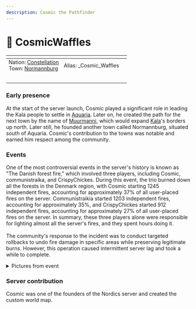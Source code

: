 ```yaml
---
description: Cosmic the Pathfinder
---
```


# 👤 CosmicWaffles



<table data-view="cards"><thead><tr><th></th><th></th><th></th></tr></thead><tbody><tr><td>Nation: <a href="../../../nations/present-nations/constellation.md">Constellation</a><br>Town: <a href="../normannburg.md">Normannburg</a></td><td>Alias: _Cosmic_Waffles</td><td></td></tr><tr><td><img src="../../../../../.gitbook/assets/download (1).png" alt="" data-size="original"></td><td></td><td></td></tr><tr><td></td><td></td><td></td></tr></tbody></table>

### Early presence

At the start of the server launch, Cosmic played a significant role in leading the Kala people to settle in [Aquaria](../aquaria/). Later on, he created the path for the next town by the name of [Muurmanni](../muurmanni.md), which would expand [Kala](../../../nations/absent-nations/kala.md)'s borders up north. Later still, he founded another town called Normannburg, situated south of Aquaria. Cosmic's contribution to the towns was notable and earned him respect among the community.

### Events

One of the most controversial events in the server's history is known as "The Danish forest fire," which involved three players, including Cosmic, communistraika, and CrispyChickes. During this event, the trio burned down all the forests in the Denmark region, with Cosmic starting 1245 independent fires, accounting for approximately 37% of all user-placed fires on the server. Communistraikia started 1203 independent fires, accounting for approximately 35%, and CrispyChickes started 912 independent fires, accounting for approximately 27% of all user-placed fires on the server. In summary, these three players alone were responsible for lighting almost all the server's fires, and they spent hours doing it.\
\
The community's response to the incident was to conduct targeted rollbacks to undo fire damage in specific areas while preserving legitimate burns. However, this operation caused intermittent server lag and took a while to complete.

<details>

<summary>Pictures from event</summary>

![](<../../../../../.gitbook/assets/image (57).png>)![](<../../../../../.gitbook/assets/image (58).png>)

</details>

### Server contribution

Cosmic was one of the founders of the Nordics server and created the custom world map.
